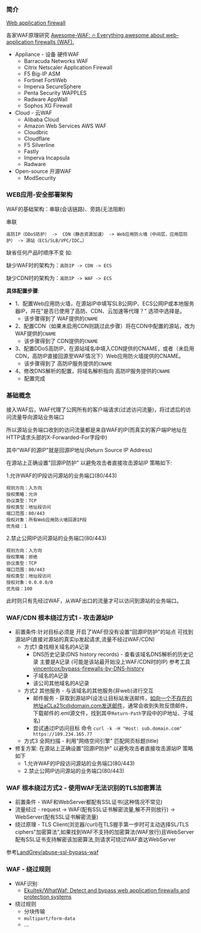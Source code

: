 ### 简介

[Web application firewall](https://en.wikipedia.org/wiki/Web_application_firewall)

各家WAF原理研究 [Awesome-WAF: 🔥 Everything awesome about web-application firewalls (WAF).](https://github.com/0xInfection/Awesome-WAF)

* Appliance - 设备 硬件WAF
  * Barracuda Networks WAF
  * Citrix Netscaler Application Firewall
  * F5 Big-IP ASM
  * Fortinet FortiWeb
  * Imperva SecureSphere
  * Penta Security WAPPLES
  * Radware AppWall
  * Sophos XG Firewall
* Cloud - 云WAF
  * Alibaba Cloud
  * Amazon Web Services AWS WAF
  * Cloudbric
  * Cloudflare
  * F5 Silverline
  * Fastly
  * Imperva Incapsula
  * Radware
* Open-source 开源WAF
  * ModSecurity

### WEB应用-安全部署架构

WAF的基础架构：串联(会话链路)、旁路(无法阻断)

串联
```
高防IP（DDoS防护） ->  CDN（静态资源加速） -> Web应用防火墙（中间层，应用层防护） -> 源站（ECS/SLB/VPC/IDC…）
```

缺省任何产品时顺序不变 如:

缺少WAF时的架构为：`高防IP -> CDN -> ECS`

缺少CDN时的架构为：`高防IP -> WAF -> ECS`

**具体配置步骤**:
* 1、配置Web应用防火墙，在源站IP中填写SLB公网IP、ECS公网IP或本地服务器IP，并在"是否已使用了高防、CDN、云加速等代理？" 选项中选择是。
  * 该步骤得到了 WAF提供的`CNAME`
* 2、配置CDN（如果未启用CDN则跳过此步骤）将在CDN中配置的源站，改为WAF提供的`CNAME`
  * 该步骤得到了 CDN提供的`CNAME`
* 3、配置DDoS高防IP，在源站域名中填入CDN提供的CNAME，或者（未启用CDN，高防IP直接回源至WAF情况下）Web应用防火墙提供的CNAME。
  * 该步骤得到了 高防IP服务提供的`CNAME`
* 4、修改DNS解析的配置，将域名解析指向 高防IP服务提供的`CNAME`
  * 配置完成

### 基础概念

接入WAF后，WAF代理了公网所有的客户端请求(过滤访问流量)，将过滤后的访问流量导向源站业务端口

所以源站业务端口收到的访问流量都是来自WAF的IP(而真实的客户端IP地址在HTTP请求头部的X-Forwarded-For字段中)

其中"WAF的源IP"就是回源IP地址(Return Source IP Address)

在源站上正确设置"回源IP防护" 以避免攻击者直接攻击源站IP 策略如下:

1.允许WAF的IP段访问源站的业务端口(80/443)
```
规则方向：入方向
授权策略：允许
协议类型：TCP
授权类型：地址段访问
端口范围：80/443
授权对象：所有Web应用防火墙回源IP段
优先级：1
```

2.禁止公网IP访问源站的业务端口(80/443)
```
规则方向：入方向
授权策略：拒绝
协议类型：TCP
端口范围：80/443
授权类型：地址段访问
授权对象：0.0.0.0/0
优先级：100
```

此时则只有先经过WAF，从WAF出口的流量才可以访问到源站的业务端口。

### WAF/CDN 根本绕过方式1 - 攻击源站IP

* 前置条件:针对目标必须是 开启了WAF但没有设置"回源IP防护"的站点 可找到源站IP(直接对源站的真实ip发起请求,流量不经过WAF/CDN)
  * 方式1 查找相关域名的A记录
    * DNS历史记录(DNS history records) - 查看该域名DNS解析的历史记录 主要是A记录 (可能是该站最开始没上WAF/CDN时的IP) 参考工具[vincentcox/bypass-firewalls-by-DNS-history](https://github.com/vincentcox/bypass-firewalls-by-DNS-history)
    * 子域名的A记录
    * 该公司其他域名的A记录
  * 方式2 其他服务 - 与该域名的其他服务(非web)进行交互
    * 邮件服务 - 获取到源站IP(设法让目标站发送邮件，如向一个不存在的地址aCLa21lc@domain.com发送邮件，通常会收到失败反馈邮件，下载邮件的.eml源文件，找到其中`Return-Path`字段中的IP地址、子域名)
    * 尝试通过IP访问目标 命令 `curl -k -H "Host: sub.domain.com" https://109.234.165.77`
  * 方式3 全网扫描 - 利用"网络空间引擎" 匹配网页标题(title)
* 修复方案: 在源站上正确设置"回源IP防护" 以避免攻击者直接攻击源站IP 策略如下
  * 1.允许WAF的IP段访问源站的业务端口(80/443)
  * 2.禁止公网IP访问源站的业务端口(80/443)

### WAF 根本绕过方式2 - 使用WAF无法识别的TLS加密算法

* 前置条件 - WAF和WebServer都配有SSL证书(这种情况不常见)
* 流量经过 - request -> WAF(配有SSL证书解密流量,解不开则放行) -> WebServer(配有SSL证书解密流量)
* 绕过原理 - TLS Client(浏览器/curl)在TLS握手第一步时可主动选择SL/TLS ciphers"加密算法",如果找到WAF不支持的加密算法(WAF放行)且WebServer配有SSL证书支持解密该加密算法,则请求可绕过WAF直达WebServer

参考[LandGrey/abuse-ssl-bypass-waf](https://github.com/LandGrey/abuse-ssl-bypass-waf)

### WAF - 绕过规则

* WAF识别
  * [Ekultek/WhatWaf: Detect and bypass web application firewalls and protection systems](https://github.com/Ekultek/WhatWaf)
* 绕过规则
  * 分块传输
  * `multipart/form-data`
  * ...
